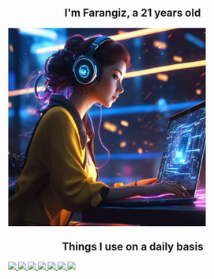 <h2 align="center" >I'm Farangiz, a 21 years old</h2>

<div align="center" style="display:flex;"><img src="https://github.com/Farangiz17/Farangiz17/blob/main/02730c55a78d4f8dbbb48bf3ab589120.jpeg" alt="footer" height="400" /></div>

<h2 align="center" >Things I use on a daily basis</h2>

<p align="left">  
<a href="https://github.com/Farangiz17/Farangiz17">
 <img  src="https://readme-components.vercel.app/api?component=logo&fill=black&logo=react&animation=spin&svgfill=15d8fe">  
 </a>
   <a href="https://github.com/Farangiz17/Farangiz17">
<img  src="https://readme-components.vercel.app/api?component=logo&logo=N&desc=Next.js&fill=black">
</a>


<!--  -->
<a href="https://github.com/Farangiz17/Farangiz17">
<img  src="https://readme-components.vercel.app/api?component=logo&fill=black&logo=sass&svgfill=cd6799">
</a>

 <a href="https://github.com/Farangiz17/Farangiz17">
 <img  src="https://readme-components.vercel.app/api?component=logo&logo=%C5%98&desc=Redux&fill=black">
</a>

<!-- <a href="https://github.com/iroda0103/iroda0103">
<img  src="https://readme-components.vercel.app/api?component=logo&fill=black&logo=html5&svgfill=f06629">
</a> -->
<a href="https://github.com/Farangiz17/Farangiz17">
<img  src="https://readme-components.vercel.app/api?component=logo&fill=black&logo=javascript&svgfill=f6df1c">
</a>
<a href="https://github.com/Farangiz17/Farangiz17">
<img  src="https://readme-components.vercel.app/api?component=logo&fill=black&logo=CSS3&svgfill=028dd1">
</a>
<a href="https://github.com/Farangiz17/Farangiz17">
<img  src="https://readme-components.vercel.app/api?component=logo&fill=black&logo=github">
</a>
</p>
